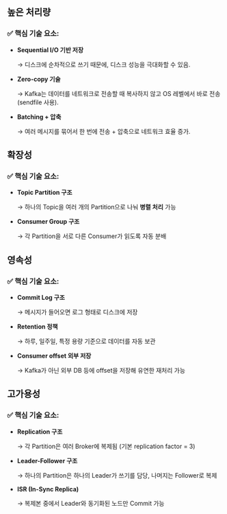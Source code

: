 ## 높은 처리량

### ✅ 핵심 기술 요소:

- **Sequential I/O 기반 저장**
    
    → 디스크에 순차적으로 쓰기 때문에, 디스크 성능을 극대화할 수 있음.
    
- **Zero-copy 기술**
    
    → Kafka는 데이터를 네트워크로 전송할 때 복사하지 않고 OS 레벨에서 바로 전송 (sendfile 사용).
    
- **Batching + 압축**
    
    → 여러 메시지를 묶어서 한 번에 전송 + 압축으로 네트워크 효율 증가.
    

## 확장성

### ✅ 핵심 기술 요소:

- **Topic Partition 구조**
    
    → 하나의 Topic을 여러 개의 Partition으로 나눠 **병렬 처리** 가능
    
- **Consumer Group 구조**
    
    → 각 Partition을 서로 다른 Consumer가 읽도록 자동 분배
    

## 영속성

### ✅ 핵심 기술 요소:

- **Commit Log 구조**
    
    → 메시지가 들어오면 로그 형태로 디스크에 저장
    
- **Retention 정책**
    
    → 하루, 일주일, 특정 용량 기준으로 데이터를 자동 보관
    
- **Consumer offset 외부 저장**
    
    → Kafka가 아닌 외부 DB 등에 offset을 저장해 유연한 재처리 가능
    

## 고가용성

### ✅ 핵심 기술 요소:

- **Replication 구조**
    
    → 각 Partition은 여러 Broker에 복제됨 (기본 replication factor = 3)
    
- **Leader-Follower 구조**
    
    → 하나의 Partition은 하나의 Leader가 쓰기를 담당, 나머지는 Follower로 복제
    
- **ISR (In-Sync Replica)**
    
    → 복제본 중에서 Leader와 동기화된 노드만 Commit 가능